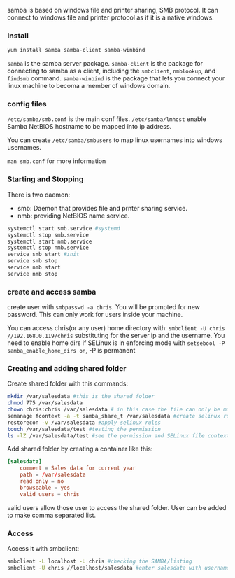 samba is based on windows file and printer sharing, SMB protocol. It can connect to windows file and printer protocol as if it is a native windows.

### Install
```bash
yum install samba samba-client samba-winbind
```
`samba` is the samba server package.
`samba-client` is the package for connecting to samba as a client, including the `smbclient`, `nmblookup`, and `findsmb` command.
`samba-winbind` is the package that lets you connect your linux machine to becoma a member of windows domain.

### config files
`/etc/samba/smb.conf` is the main conf files.
`/etc/samba/lmhost` enable Samba NetBIOS hostname to be mapped into ip address.

You can create `/etc/samba/smbusers` to map linux usernames into windows usernames.

`man smb.conf` for more information

### Starting and Stopping
There is two daemon:
- smb: Daemon that provides file and prnter sharing service.
- nmb: providing NetBIOS name service.

```bash
systemctl start smb.service #systemd
systemctl stop smb.service
systemctl start nmb.service
systemctl stop nmb.service
service smb start #init
service smb stop
service nmb start
service nmb stop
```

### create and access samba
create user with `smbpasswd -a chris`. You will be prompted for new password. This can only work for users inside your machine.

You can access chris(or any user) home directory with:
`smbclient -U chris //192.168.0.119/chris` substituting for the server ip and the username.
You need to enable home dirs if SELinux is in enforcing mode with
`setsebool -P samba_enable_home_dirs on`, -P is permanent

### Creating and adding shared folder
Create shared folder with this commands:
```bash
mkdir /var/salesdata #this is the shared folder
chmod 775 /var/salesdata 
chown chris:chris /var/salesdata # in this case the file can only be modified by chris but visible by everyone
semanage fcontext -a -t samba_share_t /var/salesdata #create selinux rules
restorecon -v /var/salesdata #apply selinux rules
touch /var/salesdata/test #testing the permission
ls -lZ /var/salesdata/test #see the permission and SELinux file context
```

Add shared folder by creating a container like this:
```smb.conf
[salesdata]
	comment = Sales data for current year
	path = /var/salesdata
	read only = no
	browseable = yes
	valid users = chris
```
valid users allow those user to access the shared folder. User can be added to make comma separated list.
### Access
Access it with smbclient:
```bash
smbclient -L localhost -U chris #checking the SAMBA/listing
smbclient -U chris //localhost/salesdata #enter salesdata with username chris
```
